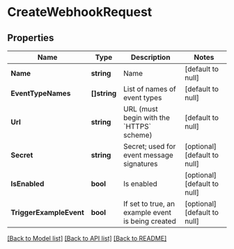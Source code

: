 # CreateWebhookRequest

## Properties
Name | Type | Description | Notes
------------ | ------------- | ------------- | -------------
**Name** | **string** | Name | [default to null]
**EventTypeNames** | **[]string** | List of names of event types | [default to null]
**Url** | **string** | URL (must begin with the &#x60;HTTPS&#x60; scheme) | [default to null]
**Secret** | **string** | Secret; used for event message signatures | [optional] [default to null]
**IsEnabled** | **bool** | Is enabled | [optional] [default to null]
**TriggerExampleEvent** | **bool** | If set to true, an example event is being created | [optional] [default to null]

[[Back to Model list]](../README.md#documentation-for-models) [[Back to API list]](../README.md#documentation-for-api-endpoints) [[Back to README]](../README.md)

